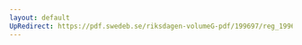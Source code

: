 ```yaml
---
layout: default
UpRedirect: https://pdf.swedeb.se/riksdagen-volumeG-pdf/199697/reg_199697/reg_199697_0133.pdf
---
```


